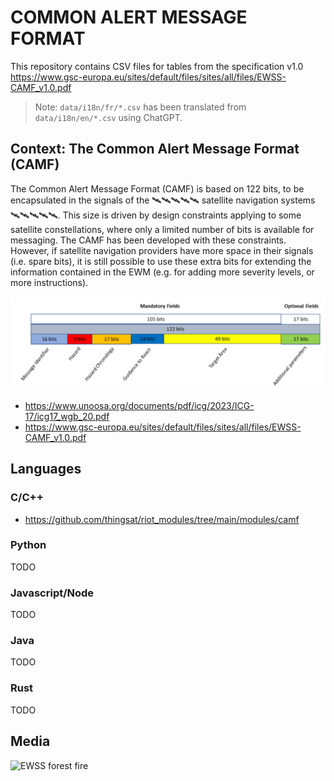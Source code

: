 # COMMON ALERT MESSAGE FORMAT

This repository contains CSV files for tables from the specification v1.0 https://www.gsc-europa.eu/sites/default/files/sites/all/files/EWSS-CAMF_v1.0.pdf

> Note: `data/i18n/fr/*.csv` has been translated from `data/i18n/en/*.csv` using ChatGPT.

## Context: The Common Alert Message Format (CAMF)

The Common Alert Message Format (CAMF) is based on 122 bits, to be encapsulated in the signals of the 🛰️🛰️🛰️🛰️🛰️ satellite navigation systems 🛰️🛰️🛰️🛰️🛰️. This size is driven by design constraints applying to some satellite constellations, where only a limited number of bits is available for messaging. The CAMF has been developed with these constraints. However, if satellite navigation providers have more space in their signals (i.e. spare bits), it is still possible to use these extra bits for extending the information contained in the EWM (e.g. for adding more severity levels, or more instructions).

![](camf_struct.png)

* https://www.unoosa.org/documents/pdf/icg/2023/ICG-17/icg17_wgb_20.pdf
* https://www.gsc-europa.eu/sites/default/files/sites/all/files/EWSS-CAMF_v1.0.pdf

## Languages

### C/C++

* https://github.com/thingsat/riot_modules/tree/main/modules/camf

### Python

TODO

### Javascript/Node

TODO

### Java

TODO

### Rust

TODO


## Media

![EWSS forest fire](https://air.imag.fr/images/a/a8/EWSS-01.jpg)
